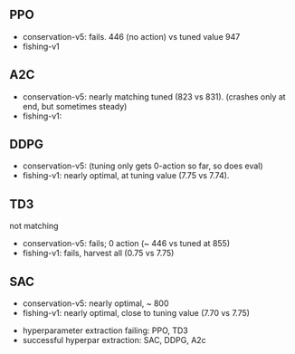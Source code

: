 
## PPO

- conservation-v5: fails.  446 (no action) vs tuned value 947
- fishing-v1

## A2C

- conservation-v5: nearly matching tuned (823 vs 831). (crashes only at end, but sometimes steady)
- fishing-v1: 

## DDPG

- conservation-v5: (tuning only gets 0-action so far, so does eval)
- fishing-v1: nearly optimal, at tuning value (7.75 vs 7.74). 

## TD3

not matching
- conservation-v5: fails; 0 action (~ 446 vs tuned at 855)
- fishing-v1: fails, harvest all (0.75 vs 7.75)

## SAC

- conservation-v5: nearly optimal, ~ 800
- fishing-v1: nearly optimal, close to tuning value (7.70 vs 7.75)


* hyperparameter extraction failing: PPO, TD3
* successful hyperpar extraction: SAC, DDPG, A2c